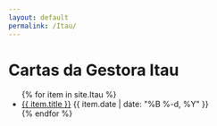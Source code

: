 ```yaml
---
layout: default
permalink: /Itau/
---
```


<h1>Cartas da Gestora Itau</h1>
<ul>
{% for item in site.Itau %}
  <li>
<a href="{{ site.baseurl }}{{ item.url }}">{{ item.title }}</a>
<span>{{ item.date | date: "%B %-d, %Y" }}</span>
  </li>
{% endfor %}
</ul>



